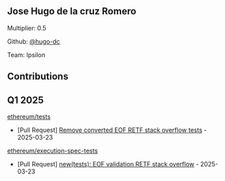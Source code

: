 
## Jose Hugo de la cruz Romero
Multiplier: 0.5

Github: [@hugo-dc](https://github.com/hugo-dc)

Team: Ipsilon

## Contributions

## Q1 2025

[ethereum/tests](https://github.com/ethereum/tests)
* [Pull Request] [Remove converted EOF RETF stack overflow tests](https://github.com/ethereum/tests/pull/1478) - 2025-03-23

[ethereum/execution-spec-tests](https://github.com/ethereum/execution-spec-tests)
* [Pull Request] [new(tests): EOF validation RETF stack overflow](https://github.com/ethereum/execution-spec-tests/pull/1341) - 2025-03-23
